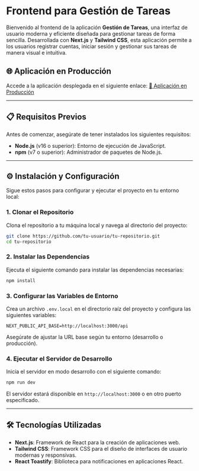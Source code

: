 # Frontend para Gestión de Tareas

Bienvenido al frontend de la aplicación **Gestión de Tareas**, una interfaz de usuario moderna y eficiente diseñada para gestionar tareas de forma sencilla. Desarrollada con **Next.js** y **Tailwind CSS**, esta aplicación permite a los usuarios registrar cuentas, iniciar sesión y gestionar sus tareas de manera visual e intuitiva.

## 🌐 Aplicación en Producción

Accede a la aplicación desplegada en el siguiente enlace: [🔗 Aplicación en Producción](https://tu-dominio.com)

---

## 📋 Requisitos Previos

Antes de comenzar, asegúrate de tener instalados los siguientes requisitos:

- **Node.js** (v16 o superior): Entorno de ejecución de JavaScript.
- **npm** (v7 o superior): Administrador de paquetes de Node.js.

---

## ⚙️ Instalación y Configuración

Sigue estos pasos para configurar y ejecutar el proyecto en tu entorno local:

### 1. Clonar el Repositorio
Clona el repositorio a tu máquina local y navega al directorio del proyecto:
```bash
git clone https://github.com/tu-usuario/tu-repositorio.git
cd tu-repositorio
```

### 2. Instalar las Dependencias
Ejecuta el siguiente comando para instalar las dependencias necesarias:
```bash
npm install
```

### 3. Configurar las Variables de Entorno
Crea un archivo `.env.local` en el directorio raíz del proyecto y configura las siguientes variables:
```
NEXT_PUBLIC_API_BASE=http://localhost:3000/api
```
Asegúrate de ajustar la URL base según tu entorno (desarrollo o producción).

### 4. Ejecutar el Servidor de Desarrollo
Inicia el servidor en modo desarrollo con el siguiente comando:
```bash
npm run dev
```
El servidor estará disponible en `http://localhost:3000` o en otro puerto especificado.

---

## 🛠️ Tecnologías Utilizadas

- **Next.js**: Framework de React para la creación de aplicaciones web.
- **Tailwind CSS**: Framework CSS para el diseño de interfaces de usuario modernas y responsivas.
- **React Toastify**: Biblioteca para notificaciones en aplicaciones React.



